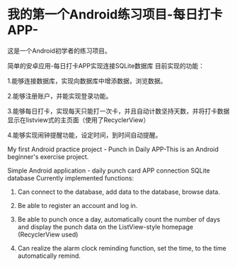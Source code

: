# 我的第一个Android练习项目-每日打卡APP-
这是一个Android初学者的练习项目。

简单的安卓应用-每日打卡APP实现连接SQLite数据库
目前实现的功能：

1.能够连接数据库，实现向数据库中增添数据，浏览数据。

2.能够注册账户，并能实现登录功能。

3.能够每日打卡，实现每天只能打一次卡，并且自动计数坚持天数，并将打卡数据显示在listview式的主页面（使用了RecyclerView）

4.能够实现闹钟提醒功能，设定时间，到时间自动提醒。

My first Android practice project - Punch in Daily APP-This is an Android beginner's exercise project.

Simple Android application - daily punch card APP connection SQLite database
Currently implemented functions:

1. Can connect to the database, add data to the database, browse data.

2. Be able to register an account and log in.

3. Be able to punch once a day, automatically count the number of days and display the punch data on the ListView-style homepage (RecyclerView used)

4. Can realize the alarm clock reminding function, set the time, to the time automatically remind.
